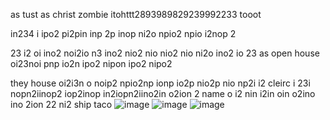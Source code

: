 as tust
as     christ zombie itohttt2893989829239992233 tooot


in234 i ipo2 pi2pin inp 2p inop ni2o npio2 npio i2nop 2


23 i2 oi ino2 noi2io n3 ino2 nio2 nio nio2 nio ni2o ino2 io
23
  as
    open house oi23noi pnp io2n ipo2 nipon ipo2 nipo2 

they 
    house oi2i3n o noip2 npio2np ionp io2p nio2p nio np2i i2
 cleirc i 23i nopn2iinop2 iop2inop in2iopn2iino2in o2ion 2
name o i2 nin i2in oin o2ino ino 2ion 22 ni2
ship 
taco ![image](https://github.com/darkarmevan/evan-can/assets/157080147/bf782a45-712e-4b8f-a14f-87629bb3b261)
![image](https://github.com/darkarmevan/evan-can/assets/157080147/32c727a9-a694-425d-a366-5f113cc3da7c)
![image](https://github.com/darkarmevan/evan-can/assets/157080147/a63d173c-d34a-4b82-9092-2d999f401030)
